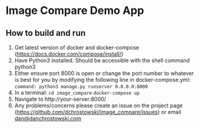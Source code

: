 Image Compare Demo App
===================


How to build and run
-------------

1. Get latest version of docker and docker-compose (https://docs.docker.com/compose/install/)
2. Have Python3 installed.  Should be accessible with the shell command python3
3. Either ensure port 8000 is open or change the port number to whatever is best for you by modifying the following line in docker-compose.yml:
`command: python3 manage.py runserver 0.0.0.0:8000`
4.  In a terminal:
`cd image_compare`
`docker-compose up`
5. Navigate to http://your-server:8000/
6. Any problems/concerns please create an issue on the project page (https://github.com/dchrostowski/image_compare/issues) or email dan@danchrostowski.com
